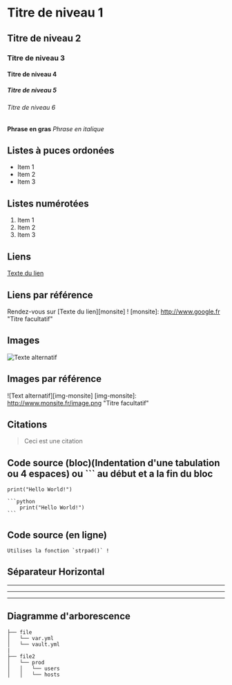 # Titre de niveau 1
## Titre de niveau 2
### Titre de niveau 3
#### Titre de niveau 4
##### Titre de niveau 5
###### Titre de niveau 6

**Phrase en gras**
_Phrase en italique_

## Listes à puces ordonées
* Item 1
* Item 2
* Item 3

## Listes numérotées
1. Item 1
2. Item 2
3. Item 3

## Liens
[Texte du lien](http://www.google.fr "Texte pour le titre, facultatif")

## Liens par référence
Rendez-vous sur [Texte du lien][monsite] !
[monsite]: http://www.google.fr "Titre facultatif"

## Images
![Texte alternatif](http://www.monsite.fr/image.png "Texte pour le titre, facultatif")

## Images par référence
![Text alternatif][img-monsite]
[img-monsite]: http://www.monsite.fr/image.png "Titre facultatif"

## Citations
> Ceci est une citation

## Code source (bloc)(Indentation d'une tabulation ou 4 espaces) ou ``` au début et a la fin du bloc
    print("Hello World!")

    ```python
        print("Hello World!")
    ```    

## Code source (en ligne)
    Utilises la fonction `strpad()` !

## Séparateur Horizontal
---
* * *
- - -

## Diagramme d'arborescence

    ├── file
    │   └── var.yml
    │   └── vault.yml
    |
    ├── file2
    │   └── prod
    │   │   └── users
    │   │   └── hosts
